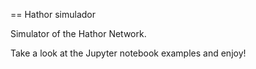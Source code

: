 == Hathor simulador

Simulator of the Hathor Network.

Take a look at the Jupyter notebook examples and enjoy!
